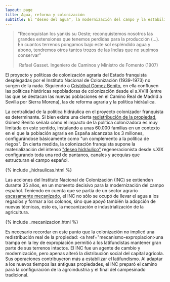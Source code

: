 ```yaml
---
layout: page
title: Agua, reforma y colonización
subtitle: El "deseo del agua", la modernización del campo y la estabilidad de la propiedad
---
```

>"Reconquistan los yankis su Oeste; reconquistemos
nosotros las grandes extensiones que tenemos perdidas para la
producción (...). En cuantos terrenos pongamos bajo este sol espléndido agua y abono, tendremos otros tantos trozos de las Indias que no supimos
conservar"
>
> Rafael Gasset. Ingeniero de Caminos y Ministro de Fomento (1907)

El proyecto y políticas de colonización agraria del Estado franquista desplegadas por el Instituto Nacional de Colonización (1939-1973) no surgen de la nada. Siguiendo a [Cristóbal Gómez Benito](http://historiadelpresente.es/sites/default/files/revista/articulos/3/305unarevisionyunareflexionsobrelapoliticadecolonizacionagrariaenlaespanadefranco.pdf), en ella confluyen las políticas históricas repobladoras de colonización desde el s.XVIII (entre las que se destacan las nuevas poblaciones en el Camino Real de Madrid a Sevilla por Sierra Morena), las de reforma agraria y la política hidráulica.  

La centralidad de la política hidráulica en el proyecto colonizador franquista es determinante. Si bien existe una cierta [redistribución de la propiedad](https://medialab-prado.github.io/poblados-colonizacion-colonias-penitenciarias/mecanismos-expropiacion.html), Gómez Benito señala cómo el impacto de la política colonizadora es muy limitada en este sentido, instalando a unas 60.000 familias en un contexto en el que la población agraria en España alcanzaba los 3 millones, configurándose básicamente como "un complemento a la política de riegos". En cierta medida, la colonización franquista supone la materialización del intenso ["deseo hidráulico"](http://www.mapama.gob.es/ministerio/pags/biblioteca/revistas/pdf_ays%2Fa032_01.pdf) regeneracionista desde s.XIX configurando toda una red de pantanos, canales y acequias que estructuran el campo español.

{% include _hidraulicas.html %}

Las acciones del Instituto Nacional de Colonización (INC) se extienden durante 35 años, en un momento decisivo para la modernización del campo español. Teniendo en cuenta que se partía de un sector agrario [escasamente mecanizado](https://medialab-prado.github.io/poblados-colonizacion-colonias-penitenciarias/urbanismo.html), el INC no sólo se ocupó de llevar el agua a los regadíos y formar a los colonos, sino que apoyó también la adopción de nuevas técnicas, esto es, la mecanización e industrialización de la agricultura.

{% include _mecanizacion.html %}

Es necesario recordar en este punto que la colonización no implicó una redistribución real de la propiedad: <a href="mecanismo-expropiacion>una trampa en la ley de expropiación</a> permitió a los latifundistas mantener gran parte de sus terrenos intactos. El INC fue un agente de cambio y modernización, pero apenas alteró la distribución social del capital agrícola. Sus operaciones contribuyeron más a estabilizar el latifundismo. Al adaptar a los nuevos tiempos las antiguas propiedades, el INC preparó el camino para la configuración de la agroindustria y el final del campesinado tradicional.
